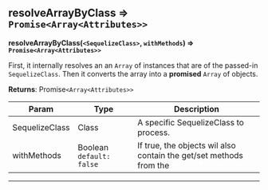 ## resolveArrayByClass ⇒ `Promise<Array<Attributes>>`
**resolveArrayByClass(`<SequelizeClass>`, `withMethods`) ⇒ `Promise<Array<Attributes>>`**

First, it internally resolves an an `Array` of <SequelizeModel> instances
that are of the passed-in `SequelizeClass`. Then it converts the array into a
**promised** `Array` of <Attributes> objects.


**Returns**: Promise`<Array<Attributes>>`


<table>
<thead><tr><th>Param</th><th>Type</th><th>Description</th></tr></thead>
<tbody>
<tr><td>SequelizeClass</td><td>Class</td><td>A specific SequelizeClass to process.</td></tr>
<tr><td>withMethods</td><td>Boolean <code>default: false</code></td><td>If true, the <Attributes> objects wil also contain the get/set methods from the <SequelizeModel></td></tr>
</tbody>
</table>

----